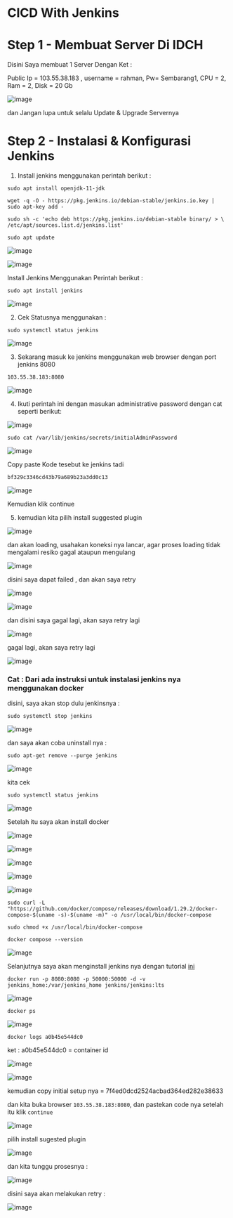 # CICD With Jenkins

# Step 1 - Membuat Server Di IDCH

Disini Saya membuat 1 Server Dengan Ket :

Public Ip = 103.55.38.183 , username = rahman, Pw= Sembarang1, CPU = 2, Ram = 2, Disk = 20 Gb

![image](https://user-images.githubusercontent.com/99697182/173757885-90dbdf71-d937-4667-9366-354518b271e5.png)
 
 dan Jangan lupa untuk selalu Update & Upgrade Servernya 

# Step 2 - Instalasi & Konfigurasi Jenkins

1. Install jenkins menggunakan perintah berikut :

```
sudo apt install openjdk-11-jdk
```

```
wget -q -O - https://pkg.jenkins.io/debian-stable/jenkins.io.key | sudo apt-key add -
```

```
sudo sh -c 'echo deb https://pkg.jenkins.io/debian-stable binary/ > \ 
/etc/apt/sources.list.d/jenkins.list'
```

```
sudo apt update
```
![image](https://user-images.githubusercontent.com/99697182/173762177-c4a9bf00-b9b3-421d-8887-89e8f5da67a8.png)

![image](https://user-images.githubusercontent.com/99697182/173765347-ecf0d521-5be1-47c0-aac8-46b02b495ba3.png)

Install Jenkins Menggunakan Perintah berikut :

```
sudo apt install jenkins
```

![image](https://user-images.githubusercontent.com/99697182/173765661-48a7a382-b213-41e2-8d0f-c74e6e0cc0f4.png)

2. Cek Statusnya menggunakan :

```
sudo systemctl status jenkins
```

![image](https://user-images.githubusercontent.com/99697182/173768942-41534acf-74b3-4722-9054-16dacb32c623.png)

3. Sekarang masuk ke jenkins menggunakan web browser dengan port jenkins 8080

```
103.55.38.183:8080
```
![image](https://user-images.githubusercontent.com/99697182/173769515-18a5ca56-ad5a-4843-85e2-eafcad9ba831.png)

4. Ikuti perintah ini dengan masukan administrative password dengan cat seperti berikut:

![image](https://user-images.githubusercontent.com/99697182/173769933-4db44769-055b-491b-9620-9956d0d85fe2.png)

```
sudo cat /var/lib/jenkins/secrets/initialAdminPassword
```

![image](https://user-images.githubusercontent.com/99697182/173770100-b3d6608a-4760-479b-ba2f-babdc7160453.png)

Copy paste Kode tesebut ke jenkins tadi

```
bf329c3346cd43b79a689b23a3dd0c13
```

![image](https://user-images.githubusercontent.com/99697182/173770263-73441f31-d49c-42fc-b19a-027ae867e44b.png)

Kemudian klik continue

5. kemudian kita pilih install suggested plugin

![image](https://user-images.githubusercontent.com/99697182/173770426-ecc783b1-794c-4edf-847c-d298ff1680a4.png)

dan akan loading, usahakan koneksi nya lancar, agar proses loading tidak mengalami resiko gagal ataupun mengulang

![image](https://user-images.githubusercontent.com/99697182/173773767-f2920263-25a6-4fb3-aab2-06f703ba44bb.png)

disini saya dapat failed , dan akan saya retry 

![image](https://user-images.githubusercontent.com/99697182/173774067-0ab1a332-93b3-40e7-afbd-973704b85d46.png)

![image](https://user-images.githubusercontent.com/99697182/173774901-bde9632a-d23f-4f33-9cc2-4ac358bbe6a6.png)

dan disini saya gagal lagi, akan saya retry lagi 

![image](https://user-images.githubusercontent.com/99697182/173774984-edcf7ad6-9ce5-412d-83a4-f8c080e740d3.png)

gagal lagi, akan saya retry lagi

![image](https://user-images.githubusercontent.com/99697182/173775908-f0ba81bd-5051-4b19-80e6-2741ce5c178e.png)

### Cat : Dari ada instruksi untuk instalasi jenkins nya menggunakan docker

disini, saya akan stop dulu jenkinsnya :

```
sudo systemctl stop jenkins 
```

![image](https://user-images.githubusercontent.com/99697182/173792142-991a3a87-d2d0-49cb-b8d9-1b4a7b9441df.png)

dan saya akan coba uninstall nya :

```
sudo apt-get remove --purge jenkins
```

![image](https://user-images.githubusercontent.com/99697182/173793755-01c39771-0395-47e2-a546-4a52540fb3e6.png)

kita cek 

```
sudo systemctl status jenkins
```

![image](https://user-images.githubusercontent.com/99697182/173794104-f5a11af1-6af5-41a4-aa20-1f20521d1ede.png)

Setelah itu saya akan install docker

![image](https://user-images.githubusercontent.com/99697182/173795141-abe97657-ca15-4331-b44f-ce25f90cb663.png)

![image](https://user-images.githubusercontent.com/99697182/173794970-7ab39992-a000-47d6-ba45-30d45be03efc.png)

![image](https://user-images.githubusercontent.com/99697182/173798415-32993d1c-e260-47a9-aa8c-f0bda92038b7.png)

![image](https://user-images.githubusercontent.com/99697182/173798629-22e8c978-fac4-4444-bb96-60ef6b593738.png)

![image](https://user-images.githubusercontent.com/99697182/173798782-978c487e-99a1-43bb-a68c-0707c706c06f.png)

```
sudo curl -L "https://github.com/docker/compose/releases/download/1.29.2/docker-compose-$(uname -s)-$(uname -m)" -o /usr/local/bin/docker-compose
```

```
sudo chmod +x /usr/local/bin/docker-compose
```

```
docker compose --version
```

![image](https://user-images.githubusercontent.com/99697182/173802087-1116ef22-825e-4411-88df-4d60cba75709.png)

Selanjutnya saya akan menginstall jenkins nya dengan tutorial [ini ](https://www.youtube.com/watch?v=pMO26j2OUME)

```
docker run -p 8080:8080 -p 50000:50000 -d -v jenkins_home:/var/jenkins_home jenkins/jenkins:lts
```

![image](https://user-images.githubusercontent.com/99697182/173799962-d3ada71f-af5b-4cb2-95dd-c914b7a200be.png)

```
docker ps
```

![image](https://user-images.githubusercontent.com/99697182/173800142-6d31dd83-47d6-4d8e-9482-6fa1ee569818.png)

```
docker logs a0b45e544dc0
```
ket : a0b45e544dc0 = container id

![image](https://user-images.githubusercontent.com/99697182/173800681-52c5eca3-45ed-4770-998f-cf6266200dbd.png)

![image](https://user-images.githubusercontent.com/99697182/173800709-8b74c040-cd09-43c1-949f-a5b7c03887c4.png)

kemudian copy initial setup nya = 7f4ed0dcd2524acbad364ed282e38633

dan kita buka browser `103.55.38.183:8080`, dan pastekan code nya setelah itu klik `continue`

![image](https://user-images.githubusercontent.com/99697182/173802819-464930f9-4278-4b1c-932e-a5041ec3dce8.png)

pilih install sugested plugin

![image](https://user-images.githubusercontent.com/99697182/173802945-5f6bb76a-c523-4bd7-98a4-a5bd1889aa44.png)

dan kita tunggu prosesnya : 

![image](https://user-images.githubusercontent.com/99697182/173804927-34ae245a-10db-4442-9d1a-ddabaf182901.png)

disini saya akan melakukan retry :

![image](https://user-images.githubusercontent.com/99697182/173805024-5d867144-508a-4b55-b8d8-53b9b9fd4cc4.png)



















